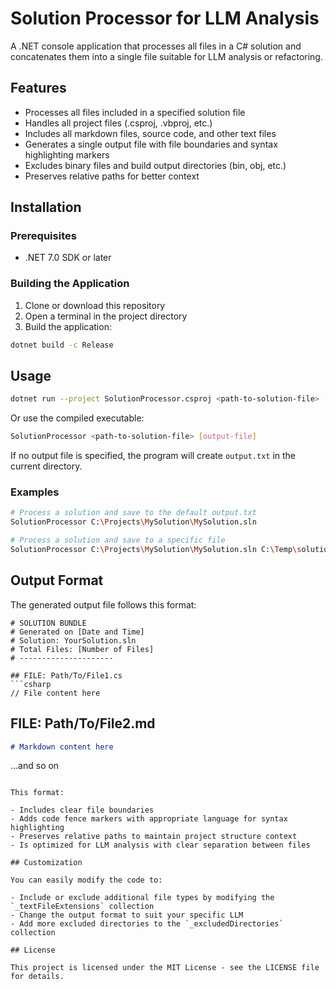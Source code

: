 ﻿# Solution Processor for LLM Analysis

A .NET console application that processes all files in a C# solution and concatenates them into a single file suitable for LLM analysis or refactoring.

## Features

- Processes all files included in a specified solution file
- Handles all project files (.csproj, .vbproj, etc.)
- Includes all markdown files, source code, and other text files
- Generates a single output file with file boundaries and syntax highlighting markers
- Excludes binary files and build output directories (bin, obj, etc.)
- Preserves relative paths for better context

## Installation

### Prerequisites

- .NET 7.0 SDK or later

### Building the Application

1. Clone or download this repository
2. Open a terminal in the project directory
3. Build the application:

```bash
dotnet build -c Release
```

## Usage

```bash
dotnet run --project SolutionProcessor.csproj <path-to-solution-file> [output-file]
```

Or use the compiled executable:

```bash
SolutionProcessor <path-to-solution-file> [output-file]
```

If no output file is specified, the program will create `output.txt` in the current directory.

### Examples

```bash
# Process a solution and save to the default output.txt
SolutionProcessor C:\Projects\MySolution\MySolution.sln

# Process a solution and save to a specific file
SolutionProcessor C:\Projects\MySolution\MySolution.sln C:\Temp\solution-bundle.md
```

## Output Format

The generated output file follows this format:

```
# SOLUTION BUNDLE
# Generated on [Date and Time]
# Solution: YourSolution.sln
# Total Files: [Number of Files]
# ---------------------

## FILE: Path/To/File1.cs
```csharp
// File content here
```

## FILE: Path/To/File2.md
```markdown
# Markdown content here
```

...and so on
```

This format:

- Includes clear file boundaries
- Adds code fence markers with appropriate language for syntax highlighting
- Preserves relative paths to maintain project structure context
- Is optimized for LLM analysis with clear separation between files

## Customization

You can easily modify the code to:

- Include or exclude additional file types by modifying the `_textFileExtensions` collection
- Change the output format to suit your specific LLM
- Add more excluded directories to the `_excludedDirectories` collection

## License

This project is licensed under the MIT License - see the LICENSE file for details.